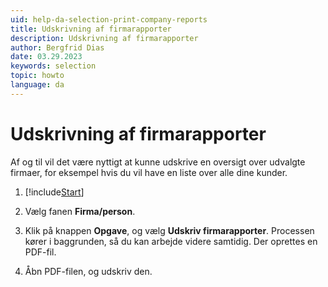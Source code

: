 ```yaml
---
uid: help-da-selection-print-company-reports
title: Udskrivning af firmarapporter
description: Udskrivning af firmarapporter
author: Bergfrid Dias
date: 03.29.2023
keywords: selection
topic: howto
language: da
---
```


# Udskrivning af firmarapporter

Af og til vil det være nyttigt at kunne udskrive en oversigt over udvalgte firmaer, for eksempel hvis du vil have en liste over alle dine kunder.

1. [!include[Start](../includes/steps-start-task.md)]

1. Vælg fanen **Firma/person**.

1. Klik på knappen **Opgave**, og vælg **Udskriv firmarapporter**. Processen kører i baggrunden, så du kan arbejde videre samtidig. Der oprettes en PDF-fil.

1. Åbn PDF-filen, og udskriv den.

<!-- Referenced links -->

<!-- Referenced images -->
